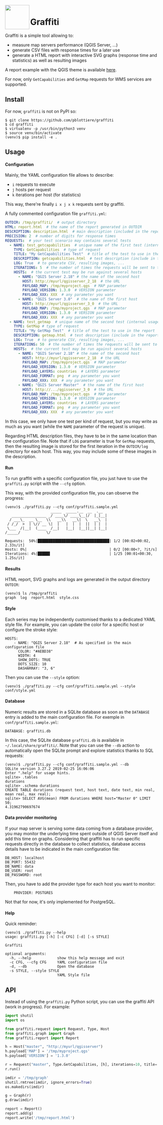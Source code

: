 <img align="left" width="80" height="80" src="https://raw.githubusercontent.com/pblottiere/graffiti/master/graffiti/themes/default/graffiti.png">

# Graffiti

Graffiti is a simple tool allowing to:
- measure map servers performance (QGIS Server, ...)
- generate CSV files with response times for a later use
- generate a HTML report with interactive SVG graphs (response time and
  statistics) as well as resulting images

A report example with the QGIS theme is available [here](https://rawgit.com/pblottiere/graffiti/master/examples/html/report.html).

For now, only `GetCapabilities` and `GetMap` requests for WMS services are
supported.

## Install

For now, `graffiti` is not on PyPI so:

````
$ git clone https://github.com/pblottiere/graffiti
$ cd graffiti
$ virtualenv -p /usr/bin/python3 venv
$ source venv/bin/activate
(venv)$ pip install -e .
````

## Usage

#### Configuration

Mainly, the YAML configuration file allows to describe:
- `i` requests to execute
- `j` hosts per request
- `k` iterations per host (for statistics)

This way, there're finally `i x j x k` requests sent by graffiti.

A  fully commented configuration file `graffiti.yml`:

``` YAML
OUTDIR: /tmp/graffiti/  # output directory
HTML: report.html  # the name of the report generated in OUTDIR
DESCRIPTION: description.html  # main description (included in the report)
PRECISION: 2  # number of digits for response times
REQUESTS:  # your test scenario may contains several tests
  - NAME: test_getcapabilities  # unique name of the first test (internal usage)
    TYPE: GetCapabilities  # type of request
    TITLE: "My GetCapabilities Test"  # title of the test to use in the report
    DESCRIPTION: getcapabilities.html  # test description (include in the report)
    LOG: True  # to generate CSV, resulting images, ...
    ITERATIONS: 5  # the number of times the requests will be sent to the host
    HOSTS:  # the current test may be run against several hosts
      - NAME: "QGIS Server 2.18" # the name of the second host
        HOST: http://myurl/qgisserver_2_18  # the URL
        PAYLOAD_MAP: /tmp/myproject.qgs  # MAP parameter
        PAYLOAD_VERSION: 1.3.0  # VERSION parameter
        PAYLOAD_XXX: XXX  # any parameter you want
      - NAME: "QGIS Server 3.0"  # the name of the first host
        HOST: http://myurl/qgisserver_3_0  # the URL
        PAYLOAD_MAP: /tmp/myproject.qgs  # MAP parameter
        PAYLOAD_VERSION: 1.3.0  # VERSION parameter
        PAYLOAD_XXX: XXX  # any parameter you want
  - NAME: test_getmap  # unique name of the second test (internal usage)
    TYPE: GetMap # type of request
    TITLE: "My GetMap Test"  # title of the test to use in the report
    DESCRIPTION: getmap.html  # test description (include in the report)
    LOG: True  # to generate CSV, resulting images, ...
    ITERATIONS: 50  # the number of times the requests will be sent to the host
    HOSTS:  # the current test may be run against several hosts
      - NAME: "QGIS Server 2.18" # the name of the second host
        HOST: http://myurl/qgisserver_2_18  # the URL
        PAYLOAD_MAP: /tmp/myproject.qgs  # MAP parameter
        PAYLOAD_VERSION: 1.3.0  # VERSION parameter
        PAYLOAD_LAYERS: countries  # LAYERS parameter
        PAYLOAD_FORMAT: png  # any parameter you want
        PAYLOAD_XXX: XXX  # any parameter you want
      - NAME: "QGIS Server Master"  # the name of the first host
        HOST: http://.../qgisserver_3_0  # the URL
        PAYLOAD_MAP: /tmp/myproject.qgs  # MAP parameter
        PAYLOAD_VERSION: 1.3.0  # VERSION parameter
        PAYLOAD_LAYERS: countries  # LAYERS parameter
        PAYLOAD_FORMAT: png  # any parameter you want
        PAYLOAD_XXX: XXX  # any parameter you want
```

In this case, we only have one test per kind of request, but you may write as
much as you want (while the `NAME` parameter of the request is unique).

Regarding HTML description files, they have to be in the same location than
the configuration file. Note that if `LOG` parameter is true for `GetMap`
requests, then the resulting image is stored for the first iteration in the
`OUTDIR/log` directory for each host. This way, you may include some of these
images in the description.

#### Run

To run graffiti with a specific configuration file, you just have to use the
`graffiti.py` script with the `--cfg` option.

This way, with the provided configuration file, you can observe the progress:

```
(venv)$ ./graffiti.py --cfg conf/graffiti.sample.yml
                     _____  _____.__  __  .__
   ________________ _/ ____\/ ____\__|/  |_|__|
  / ___\_  __ \__  \\   __\\   __\|  \   __\  |
 / /_/  >  | \// __ \|  |   |  |  |  ||  | |  |
 \___  /|__|  (____  /__|   |__|  |__||__| |__|
/_____/            \/

Requests:  50%|█████████████████████████████████| 1/2 [00:02<00:02,  2.33s/it]
Hosts: 0%|                                      | 0/2 [00:00<?, ?it/s]
Iterations: 4%|█████▋                           | 1/25 [00:01<00:30,  1.25s/it]
```

#### Results

HTML report, SVG graphs and logs are generated in the output directory
`OUTDIR`:

```
(venv)$ ls /tmp/graffiti
graph  log  report.html  style.css
```

#### Style

Each series may be independently customised thanks to a dedicated YAML style
file. For example, you can update the color for a specific host or configure
the stroke style:

```
HOSTS:
    - NAME: "QGIS Server 2.18"  # As specified in the main configuration file
      COLOR: "#AEBD38"
      WIDTH: 4
      SHOW_DOTS: TRUE
      DOTS_SIZE: 10
      DASHARRAY: "3, 6"
```

Then you can use the `--style` option:

```
(venv)$ ./graffiti.py --cfg conf/graffiti.sample.yml --style conf/style.yml
```

#### Database

Numeric results are stored in a SQLite database as soon as the `DATABASE` entry
is added to the main configuration file. For exemple in
`conf/graffiti.sample.yml`:

```
DATABASE: graffiti.db
```

In this case, the SQLite database `graffiti.db` is available in
`~/.local/share/graffiti/`. Note that you can use the `--db` action to
automatically open the SQLite prompt and explore statistics thanks to SQL
requests:

```
(venv)$ ./graffiti.py --cfg conf/graffiti.sample.yml --db
SQLite version 3.27.2 2019-02-25 16:06:06
Enter ".help" for usage hints.
sqlite> .tables
durations
sqlite> .schema durations
CREATE TABLE durations (request text, host text, date text, min real, mean real, max real);
sqlite> SELECT AVG(mean) FROM durations WHERE host="Master 0" LIMIT 50;
4.31962790697674
```

#### Data provider monitoring

If your map server is serving some data coming from a database provider, you
may monitor the underlying time spent outside of QGIS Server itself and add
this time on graphs. Considering that graffiti has to run specific requests
directly in the database to collect statistics, database access details have to
be indicated in the main configuration file:

```
DB_HOST: localhost
DB_PORT: 55432
DB_NAME: data
DB_USER: root
DB_PASSWORD: root
```

Then, you have to add the provider type for each host you want to monitor:

```
    PROVIDER: POSTGRES
```

Not that for now, it's only implemented for PostgreSQL.

#### Help

Quick reminder:

```
(venv)$ ./graffiti.py --help
usage: graffiti.py [-h] [-c CFG] [-d] [-s STYLE]

Graffiti

optional arguments:
  -h, --help            show this help message and exit
  -c CFG, --cfg CFG     YAML configuration file
  -d, --db              Open the database
  -s STYLE, --style STYLE
                        YAML Style file
```

## API

Instead of using the `graffiti.py` Python script, you can use the graffiti API
(work in progress). For example:

``` Python
import shutil
import os

from graffiti.request import Request, Type, Host
from graffiti.graph import Graph
from graffiti.report import Report

h = Host("master", "http://myurl/qgisserver")
h.payload['MAP'] = '/tmp/myproject.qgs'
h.payload['VERSION'] = '1.3.0'

r = Request("master", Type.GetCapabilities, [h], iterations=10, title='My Test')
r.run()

imdir = '/tmp/graph'
shutil.rmtree(imdir, ignore_errors=True)
os.makedirs(imdir)

g = Graph(r)
g.draw(imdir)

report = Report()
report.add(g)
report.write('/tmp/report.html')
```
